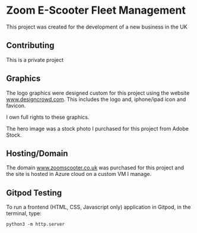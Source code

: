 # Zoom E-Scooter Fleet Management

This project was created for the development of a new business in the UK

## Contributing
This is a private project

## Graphics
The logo graphics were designed custom for this project using the 
website www.designcrowd.com. This includes the logo and, iphone/ipad icon and favicon.

I own full rights to these graphics.

The hero image was a stock photo I purchased for this project from Adobe Stock.

## Hosting/Domain
The domain www.zoomscooter.co.uk was purchased for this project and the site is 
hosted in Azure cloud on a custom VM I manage.

## Gitpod Testing

To run a frontend (HTML, CSS, Javascript only) application in Gitpod, in the terminal, type:

`python3 -m http.server`
